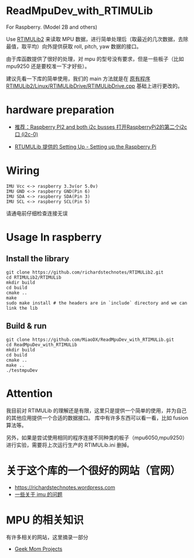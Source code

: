 # ReadMpuDev_with_RTIMULib

For Raspberry. (Model 2B and others)

Use [RTIMULib2](https://github.com/richards-tech/RTIMULib2.git) 来读取 MPU 数据，进行简单处理后（取最近的几次数据，去除最值，取平均）向外提供获取 roll, pitch, yaw 数据的接口。

由于库函数提供了很好的处理，对 mpu 的型号没有要求，但是一些板子（比如 mpu9250 还是要校准一下才好些）。

建议先看一下库的简单使用，我们的 main 方法就是在 [原有程序 RTIMULib2/Linux/RTIMULibDrive/RTIMULibDrive.cpp](https://github.com/richards-tech/RTIMULib2/blob/master/Linux/RTIMULibDrive/RTIMULibDrive.cpp) 基础上进行更改的。

# hardware preparation

* [推荐：Raspberry PI2 and both i2c busses 打开RaspberryPi2的第二个i2c口 (i2c-0)](http://blog.csdn.net/netccy/article/details/48474245)

* [RTUMULib 提供的 Setting Up - Setting up the Raspberry Pi](https://github.com/richards-tech/RTIMULib2/blob/master/Linux/README.md)

# Wiring

```
IMU Vcc <-> raspberry 3.3v(or 5.0v)
IMU GND <-> raspberry GND(Pin 6)
IMU SDA <-> raspberry SDA(Pin 3)
IMU SCL <-> raspberry SCL(Pin 5)
```

请通电前仔细检查连接无误

# Usage In raspberry

## Install the library

```
git clone https://github.com/richardstechnotes/RTIMULib2.git
cd RTIMULib2/RTIMULib
mkdir build
cd build
cmake ..
make
sudo make install # the headers are in `include` directory and we can link the lib
```

## Build & run

```
git clone https://github.com/MiaoDX/ReadMpuDev_with_RTIMULib.git
cd ReadMpuDev_with_RTIMULib
mkdir build
cd build
cmake ..
make ..
./testmpuDev
```



# Attention

我目前对 RTIMULib 的理解还是有限，这里只是提供一个简单的使用，并为自己的其他应用提供一个合适的数据接口。
库中有许多东西可以看一看，比如 fusion 算法等。

另外，如果是尝试使用相同的程序连接不同种类的板子（mpu6050,mpu9250）进行实验，需要将上次运行生产的 RTIMULib.ini 删掉。


# 关于这个库的一个很好的网站（官网）

* https://richardstechnotes.wordpress.com
* [一些关于 imu 的问题](https://richardstechnotes.wordpress.com/imu-stuff/)

# MPU 的相关知识

有许多相关的网站，这里摘录一部分

* [Geek Mom Projects](http://www.geekmomprojects.com/)